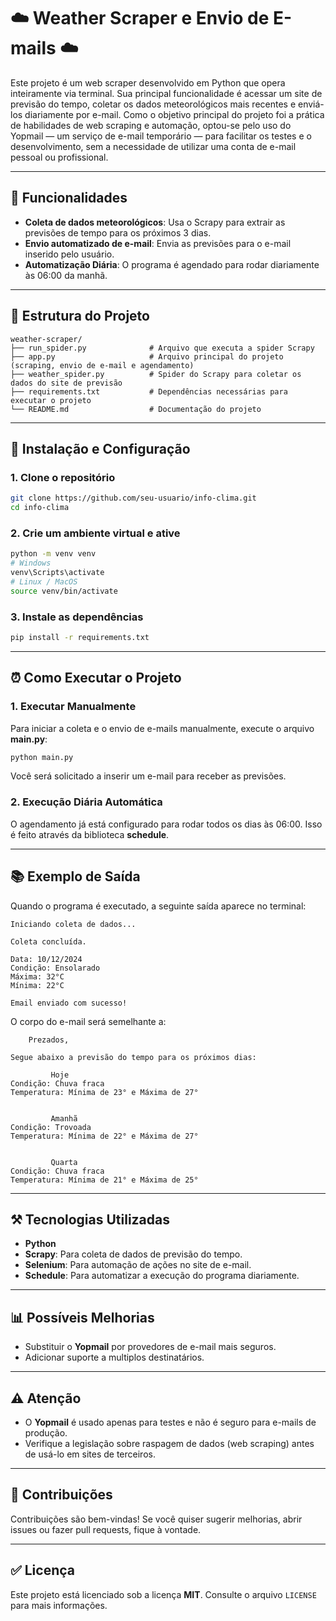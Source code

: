 # ☁️ **Weather Scraper e Envio de E-mails** ☁️

Este projeto é um web scraper desenvolvido em Python que opera inteiramente via terminal. Sua principal funcionalidade é acessar um site de previsão do tempo, coletar os dados meteorológicos mais recentes e enviá-los diariamente por e-mail.
Como o objetivo principal do projeto foi a prática de habilidades de web scraping e automação, optou-se pelo uso do Yopmail — um serviço de e-mail temporário — para facilitar os testes e o desenvolvimento, sem a necessidade de utilizar uma conta de e-mail pessoal ou profissional.

---

## 🔧 **Funcionalidades**

- **Coleta de dados meteorológicos**: Usa o Scrapy para extrair as previsões de tempo para os próximos 3 dias.
- **Envio automatizado de e-mail**: Envia as previsões para o e-mail inserido pelo usuário.
- **Automatização Diária**: O programa é agendado para rodar diariamente às 06:00 da manhã.

---

## 📙 **Estrutura do Projeto**

```
weather-scraper/
├── run_spider.py              # Arquivo que executa a spider Scrapy
├── app.py                     # Arquivo principal do projeto (scraping, envio de e-mail e agendamento)
├── weather_spider.py          # Spider do Scrapy para coletar os dados do site de previsão
├── requirements.txt           # Dependências necessárias para executar o projeto
└── README.md                  # Documentação do projeto
```

---

## 🔄 **Instalação e Configuração**

### **1. Clone o repositório**
```bash
git clone https://github.com/seu-usuario/info-clima.git
cd info-clima
```

### **2. Crie um ambiente virtual e ative**
```bash
python -m venv venv
# Windows
venv\Scripts\activate
# Linux / MacOS
source venv/bin/activate
```

### **3. Instale as dependências**
```bash
pip install -r requirements.txt
```
---

## ⏰ **Como Executar o Projeto**

### **1. Executar Manualmente**
Para iniciar a coleta e o envio de e-mails manualmente, execute o arquivo **main.py**:
```bash
python main.py
```
Você será solicitado a inserir um e-mail para receber as previsões.

### **2. Execução Diária Automática**
O agendamento já está configurado para rodar todos os dias às 06:00. Isso é feito através da biblioteca **schedule**.

---

## 📚 **Exemplo de Saída**

Quando o programa é executado, a seguinte saída aparece no terminal:
```
Iniciando coleta de dados...

Coleta concluída.

Data: 10/12/2024
Condição: Ensolarado
Máxima: 32°C
Mínima: 22°C

Email enviado com sucesso!
```
O corpo do e-mail será semelhante a:
```
    Prezados,

Segue abaixo a previsão do tempo para os próximos dias:
    
         Hoje 
Condição: Chuva fraca
Temperatura: Mínima de 23° e Máxima de 27°
    
    
         Amanhã 
Condição: Trovoada
Temperatura: Mínima de 22° e Máxima de 27°
    
    
         Quarta 
Condição: Chuva fraca
Temperatura: Mínima de 21° e Máxima de 25°
```

---

## ⚒️ **Tecnologias Utilizadas**
- **Python**
- **Scrapy**: Para coleta de dados de previsão do tempo.
- **Selenium**: Para automação de ações no site de e-mail.
- **Schedule**: Para automatizar a execução do programa diariamente.

---

## 📊 **Possíveis Melhorias**
- Substituir o **Yopmail** por provedores de e-mail mais seguros.
- Adicionar suporte a multiplos destinatários.

---

## ⚠️ **Atenção**
- O **Yopmail** é usado apenas para testes e não é seguro para e-mails de produção.
- Verifique a legislação sobre raspagem de dados (web scraping) antes de usá-lo em sites de terceiros.

---

## 🔧 **Contribuições**
Contribuições são bem-vindas! Se você quiser sugerir melhorias, abrir issues ou fazer pull requests, fique à vontade.

---

## ✅ **Licença**
Este projeto está licenciado sob a licença **MIT**. Consulte o arquivo `LICENSE` para mais informações.

